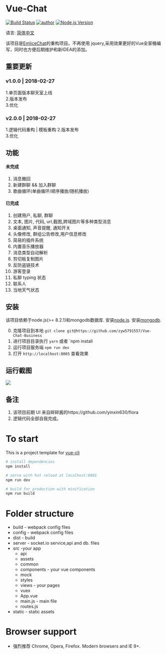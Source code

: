 # **Vue-Chat**

[![Build Status](https://travis-ci.org/yinxin630/fiora.svg?branch=master)](https://travis-ci.org/yinxin630/fiora)
[![author](https://img.shields.io/badge/author-Emlice-blue.svg)](http://suisuijiang.com)
[![Node.js Version](https://img.shields.io/badge/node.js-8.2.1-blue.svg)](http://nodejs.org/download)

语言: [简体中文](REMEAD.md)

该项目是[EmliceChat](https://github.com/zyw5791557/EmliceChat)的重构项目。不再使用 jquery,采用效果更好的Vue全家桶编写，同时也方便后期维护和新IDEA的添加。


## 重要更新
### v1.0.0 | 2018-02-27
1.单页面版本聊天室上线  
2.版本发布  
3.优化  

### v2.0.0 | 2018-02-27
1.逻辑代码重构 | 模板重构 
2.版本发布  
3.优化  

## 功能

#### 未完成
1. 消息撤回
2. 新建群聊 && 加入群聊
3. 歌曲循环(单曲循环/顺序播放/随机播放)


#### 已完成

1. 创建用户, 私聊, 群聊
2. 文本, 图片, 代码, url,截图,跨域图片等多种类型消息
3. 桌面通知, 声音提醒, 通知开关
4. 头像修改, 群组公告修改,用户信息修改
5. 简易的插件系统
6. 内置音乐播放器
7. 消息类型自动解析
8. 剪切板复制图片
9. 反防盗链技术
10. 游客登录
11. 私聊 typing 状态
12. 联系人
13. 当地天气状态

## 安装

该项目依赖于node.js(>= 8.2.1)和mongodb数据库. 安装[node.js](https://npm.taobao.org/mirrors/node). 安装[mongodb](https://docs.mongodb.com/manual/installation/).

0. 克隆项目到本地
      `git clone git@https://github.com/zyw5791557/Vue-Chat-Business`
1. 进行项目目录执行
  `yarn` 或者 `npm install
2. 运行项目服务端
  `npm run dev` 
3. 打开 `http://localhost:8065` 查看效果

## 运行截图

![](screenshot_01.png)

## 备注

1. 该项目前期 UI 来自碎碎酱的https://github.com/yinxin630/fiora 
2. 逻辑代码全部自我完成。



# To start

This is a project template for [vue-cli](https://github.com/vuejs/vue-cli)

``` bash
# install dependencies
npm install

# serve with hot reload at localhost:8081
npm run dev

# build for production with minification
npm run build

```

# Folder structure
* build - webpack config files
* config - webpack config files
* dist - build
* server - socket.io service,api and db. files
* src -your app
    * api
    * assets
    * common
    * components - your vue components
    * mock
    * styles
    * views - your pages
    * vuex
    * App.vue
    * main.js - main file
    * routes.js
* static - static assets

# Browser support
- 强烈推荐 Chrome, Opera, Firefox.
Modern browsers and IE 9+.
